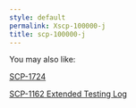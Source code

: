```yaml
---
style: default
permalink: Xscp-100000-j
title: scp-100000-j
---
```

You may also like:

[SCP-1724](http://scp-wiki.net/scp-1724)

[SCP-1162 Extended Testing Log](http://scp-wiki.net/scp-1162-log)
